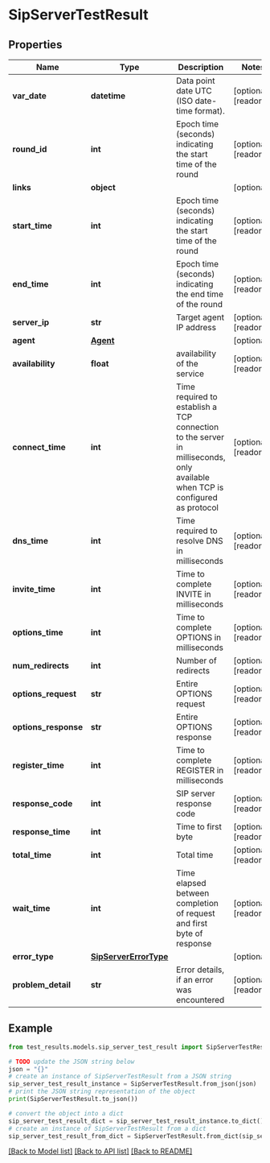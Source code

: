 # SipServerTestResult


## Properties

Name | Type | Description | Notes
------------ | ------------- | ------------- | -------------
**var_date** | **datetime** | Data point date UTC (ISO date-time format). | [optional] [readonly] 
**round_id** | **int** | Epoch time (seconds) indicating the start time of the round | [optional] [readonly] 
**links** | **object** |  | [optional] 
**start_time** | **int** | Epoch time (seconds) indicating the start time of the round | [optional] [readonly] 
**end_time** | **int** | Epoch time (seconds) indicating the end time of the round | [optional] [readonly] 
**server_ip** | **str** | Target agent IP address | [optional] [readonly] 
**agent** | [**Agent**](Agent.md) |  | [optional] 
**availability** | **float** | availability of the service | [optional] [readonly] 
**connect_time** | **int** | Time required to establish a TCP connection to the server in milliseconds, only available when TCP is configured as protocol | [optional] [readonly] 
**dns_time** | **int** | Time required to resolve DNS in milliseconds | [optional] [readonly] 
**invite_time** | **int** | Time to complete INVITE in milliseconds | [optional] [readonly] 
**options_time** | **int** | Time to complete OPTIONS in milliseconds | [optional] [readonly] 
**num_redirects** | **int** | Number of redirects | [optional] [readonly] 
**options_request** | **str** | Entire OPTIONS request | [optional] [readonly] 
**options_response** | **str** | Entire OPTIONS response | [optional] [readonly] 
**register_time** | **int** | Time to complete REGISTER in milliseconds | [optional] [readonly] 
**response_code** | **int** | SIP server response code | [optional] [readonly] 
**response_time** | **int** | Time to first byte | [optional] [readonly] 
**total_time** | **int** | Total time | [optional] [readonly] 
**wait_time** | **int** | Time elapsed between completion of request and first byte of response | [optional] [readonly] 
**error_type** | [**SipServerErrorType**](SipServerErrorType.md) |  | [optional] 
**problem_detail** | **str** | Error details, if an error was encountered | [optional] [readonly] 

## Example

```python
from test_results.models.sip_server_test_result import SipServerTestResult

# TODO update the JSON string below
json = "{}"
# create an instance of SipServerTestResult from a JSON string
sip_server_test_result_instance = SipServerTestResult.from_json(json)
# print the JSON string representation of the object
print(SipServerTestResult.to_json())

# convert the object into a dict
sip_server_test_result_dict = sip_server_test_result_instance.to_dict()
# create an instance of SipServerTestResult from a dict
sip_server_test_result_from_dict = SipServerTestResult.from_dict(sip_server_test_result_dict)
```
[[Back to Model list]](../README.md#documentation-for-models) [[Back to API list]](../README.md#documentation-for-api-endpoints) [[Back to README]](../README.md)


